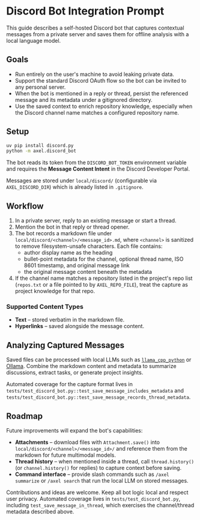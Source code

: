 # Discord Bot Integration Prompt

This guide describes a self-hosted Discord bot that captures contextual messages from a
private server and saves them for offline analysis with a local language model.

## Goals

- Run entirely on the user's machine to avoid leaking private data.
- Support the standard Discord OAuth flow so the bot can be invited to any personal server.
- When the bot is mentioned in a reply or thread, persist the referenced message and its
  metadata under a gitignored directory.
- Use the saved context to enrich repository knowledge, especially when the Discord channel
  name matches a configured repository name.

## Setup

```bash
uv pip install discord.py
python -m axel.discord_bot
```

The bot reads its token from the `DISCORD_BOT_TOKEN` environment variable and requires the
**Message Content Intent** in the Discord Developer Portal.

Messages are stored under `local/discord/` (configurable via `AXEL_DISCORD_DIR`) which is
already listed in `.gitignore`.

## Workflow

1. In a private server, reply to an existing message or start a thread.
2. Mention the bot in that reply or thread opener.
3. The bot records a markdown file under
   `local/discord/<channel>/<message_id>.md`, where `<channel>` is sanitized to remove
   filesystem-unsafe characters. Each file contains:
   - author display name as the heading
   - bullet-point metadata for the channel, optional thread name, ISO 8601 timestamp,
     and original message link
   - the original message content beneath the metadata
4. If the channel name matches a repository listed in the project's repo list
   (`repos.txt` or a file pointed to by `AXEL_REPO_FILE`), treat the capture as
   project knowledge for that repo.

### Supported Content Types

- **Text** – stored verbatim in the markdown file.
- **Hyperlinks** – saved alongside the message content.

## Analyzing Captured Messages

Saved files can be processed with local LLMs such as
[`llama_cpp_python`](https://pypi.org/project/llama-cpp-python/) or
[Ollama](https://github.com/ollama/ollama). Combine the markdown content and metadata to
summarize discussions, extract tasks, or generate project insights.

Automated coverage for the capture format lives in
`tests/test_discord_bot.py::test_save_message_includes_metadata` and
`tests/test_discord_bot.py::test_save_message_records_thread_metadata`.

## Roadmap

Future improvements will expand the bot's capabilities:

- **Attachments** – download files with `Attachment.save()` into
  `local/discord/<channel>/<message_id>/` and reference them from the markdown for
  future multimodal models.
- **Thread history** – when mentioned inside a thread, call
  `thread.history()` (or `channel.history()` for replies) to capture context
  before saving.
- **Command interface** – provide slash commands such as `/axel summarize`
  or `/axel search` that run the local LLM on stored messages.

Contributions and ideas are welcome. Keep all bot logic local and respect user privacy.
Automated coverage lives in `tests/test_discord_bot.py`, including
`test_save_message_in_thread`, which exercises the channel/thread metadata described
above.
